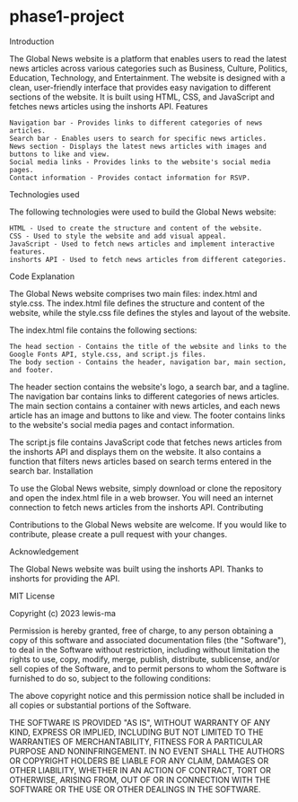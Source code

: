 # phase1-project
Introduction

The Global News website is a platform that enables users to read the latest news articles across various categories such as Business, Culture, Politics, Education, Technology, and Entertainment. The website is designed with a clean, user-friendly interface that provides easy navigation to different sections of the website. It is built using HTML, CSS, and JavaScript and fetches news articles using the inshorts API.
Features

    Navigation bar - Provides links to different categories of news articles.
    Search bar - Enables users to search for specific news articles.
    News section - Displays the latest news articles with images and buttons to like and view.
    Social media links - Provides links to the website's social media pages.
    Contact information - Provides contact information for RSVP.

Technologies used

The following technologies were used to build the Global News website:

    HTML - Used to create the structure and content of the website.
    CSS - Used to style the website and add visual appeal.
    JavaScript - Used to fetch news articles and implement interactive features.
    inshorts API - Used to fetch news articles from different categories.

Code Explanation

The Global News website comprises two main files: index.html and style.css. The index.html file defines the structure and content of the website, while the style.css file defines the styles and layout of the website.

The index.html file contains the following sections:

    The head section - Contains the title of the website and links to the Google Fonts API, style.css, and script.js files.
    The body section - Contains the header, navigation bar, main section, and footer.

The header section contains the website's logo, a search bar, and a tagline. The navigation bar contains links to different categories of news articles. The main section contains a container with news articles, and each news article has an image and buttons to like and view. The footer contains links to the website's social media pages and contact information.

The script.js file contains JavaScript code that fetches news articles from the inshorts API and displays them on the website. It also contains a function that filters news articles based on search terms entered in the search bar.
Installation

To use the Global News website, simply download or clone the repository and open the index.html file in a web browser. You will need an internet connection to fetch news articles from the inshorts API.
Contributing

Contributions to the Global News website are welcome. If you would like to contribute, please create a pull request with your changes.

Acknowledgement

The Global News website was built using the inshorts API. Thanks to inshorts for providing the API.


MIT License

Copyright (c) 2023 lewis-ma

Permission is hereby granted, free of charge, to any person obtaining a copy
of this software and associated documentation files (the "Software"), to deal
in the Software without restriction, including without limitation the rights
to use, copy, modify, merge, publish, distribute, sublicense, and/or sell
copies of the Software, and to permit persons to whom the Software is
furnished to do so, subject to the following conditions:

The above copyright notice and this permission notice shall be included in all
copies or substantial portions of the Software.

THE SOFTWARE IS PROVIDED "AS IS", WITHOUT WARRANTY OF ANY KIND, EXPRESS OR
IMPLIED, INCLUDING BUT NOT LIMITED TO THE WARRANTIES OF MERCHANTABILITY,
FITNESS FOR A PARTICULAR PURPOSE AND NONINFRINGEMENT. IN NO EVENT SHALL THE
AUTHORS OR COPYRIGHT HOLDERS BE LIABLE FOR ANY CLAIM, DAMAGES OR OTHER
LIABILITY, WHETHER IN AN ACTION OF CONTRACT, TORT OR OTHERWISE, ARISING FROM,
OUT OF OR IN CONNECTION WITH THE SOFTWARE OR THE USE OR OTHER DEALINGS IN THE
SOFTWARE.